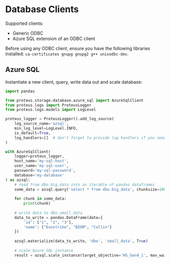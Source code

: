 # Database Clients

Supported clients:

- Generic ODBC
- Azure SQL extension of an ODBC client

Before using any ODBC client, ensure you have the following libraries installed: `ca-certificates gnupg gnupg2 g++ unixodbc-dev`.

## Azure SQL

Instantiate a new client, query, write data out and scale database:

```python
import pandas

from proteus.storage.database.azure_sql import AzureSqlClient
from proteus.logs import ProteusLogger
from proteus.logs.models import LogLevel

proteus_logger = ProteusLogger().add_log_source(
    log_source_name='azsql',
    min_log_level=LogLevel.INFO,
    is_default=True,
    log_handlers=[]  # don't forget to provide log handlers if you need to log outside stdout
)

with AzureSqlClient(
    logger=proteus_logger,
    host_name='my-sql-host',
    user_name='my-sql-user',
    password='my-sql-password',
    database='my-database'
) as azsql:
    # read from dbo.big_data into an iterable of pandas dataframes
    some_data = azsql.query('select * from dbo.big_data', chunksize=1000)
    
    for chunk in some_data:
        print(chunk)
    
    # write data to dbo.small_data
    data_to_write = pandas.DataFrame(data={
        'id': ["1", "2", "3"],
        'name': ["Exostrike", "BIOM", "Collin"]
    })
    
    azsql.materialize(data_to_write, 'dbo', 'small_data', True)
    
    # scale Azure SQL instance
    result = azsql.scale_instance(target_objective='HS_Gen4_1', max_wait_time=300)
```

